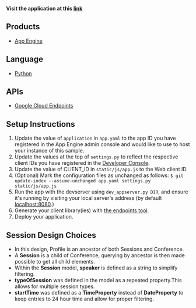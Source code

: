 **Visit the application at this [link][7]**

## Products
- [App Engine][1]

## Language
- [Python][2]

## APIs
- [Google Cloud Endpoints][3]

## Setup Instructions
1. Update the value of `application` in `app.yaml` to the app ID you
   have registered in the App Engine admin console and would like to use to host
   your instance of this sample.
1. Update the values at the top of `settings.py` to
   reflect the respective client IDs you have registered in the
   [Developer Console][4].
1. Update the value of CLIENT_ID in `static/js/app.js` to the Web client ID
1. (Optional) Mark the configuration files as unchanged as follows:
   `$ git update-index --assume-unchanged app.yaml settings.py static/js/app.js`
1. Run the app with the devserver using `dev_appserver.py DIR`, and ensure it's running by visiting
   your local server's address (by default [localhost:8080][5].)
1. Generate your client library(ies) with [the endpoints tool][6].
1. Deploy your application.


[1]: https://developers.google.com/appengine
[2]: http://python.org
[3]: https://developers.google.com/appengine/docs/python/endpoints/
[4]: https://console.developers.google.com/
[5]: https://localhost:8080/
[6]: https://developers.google.com/appengine/docs/python/endpoints/endpoints_tool
[7]: https://amiable-hour-95808.appspot.com 



## Session Design Choices
- In this design, Profile is an ancestor of both Sessions and Conference.
- A **Session** is a child of Conference, querying by ancestor is then made possible to get all child elements. 
- Within the **Session** model, **speaker** is defined as a string to simplify filtering.
- **typeOfSession** was defined in the model as a repeated property.This allows for multiple session types. 
- **startTime** was defined as a **TimeProperty** instead of **DateProperty** to keep entries to 24 hour time and allow for proper filtering.


